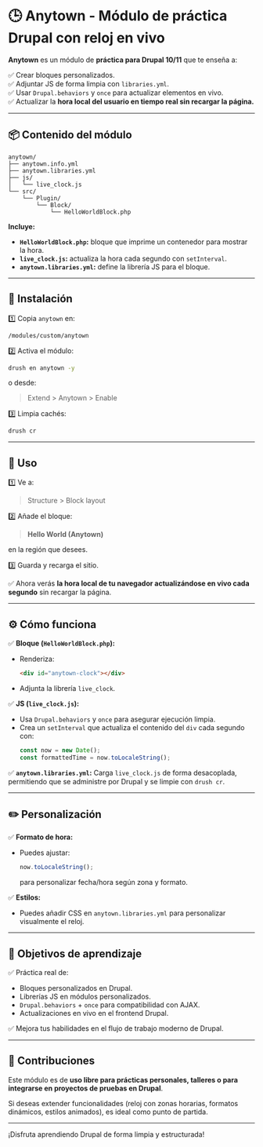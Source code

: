 # 🕒 Anytown - Módulo de práctica Drupal con reloj en vivo

**Anytown** es un módulo de **práctica para Drupal 10/11** que te enseña a:

✅ Crear bloques personalizados.  
✅ Adjuntar JS de forma limpia con `libraries.yml`.  
✅ Usar `Drupal.behaviors` y `once` para actualizar elementos en vivo.  
✅ Actualizar la **hora local del usuario en tiempo real sin recargar la página.**

---

## 📦 Contenido del módulo

```
anytown/
├── anytown.info.yml
├── anytown.libraries.yml
├── js/
│   └── live_clock.js
└── src/
    └── Plugin/
        └── Block/
            └── HelloWorldBlock.php
```

**Incluye:**

- **`HelloWorldBlock.php`:** bloque que imprime un contenedor para mostrar la hora.
- **`live_clock.js`:** actualiza la hora cada segundo con `setInterval`.
- **`anytown.libraries.yml`:** define la librería JS para el bloque.

---

## 🚀 Instalación

1️⃣ Copia `anytown` en:
```
/modules/custom/anytown
```

2️⃣ Activa el módulo:
```bash
drush en anytown -y
```
o desde:
> Extend > Anytown > Enable

3️⃣ Limpia cachés:
```bash
drush cr
```

---

## 🧩 Uso

1️⃣ Ve a:
> Structure > Block layout

2️⃣ Añade el bloque:
> **Hello World (Anytown)**

en la región que desees.

3️⃣ Guarda y recarga el sitio.

✅ Ahora verás **la hora local de tu navegador actualizándose en vivo cada segundo** sin recargar la página.

---

## ⚙️ Cómo funciona

✅ **Bloque (`HelloWorldBlock.php`):**
- Renderiza:
  ```html
  <div id="anytown-clock"></div>
  ```
- Adjunta la librería `live_clock`.

✅ **JS (`live_clock.js`):**
- Usa `Drupal.behaviors` y `once` para asegurar ejecución limpia.
- Crea un `setInterval` que actualiza el contenido del `div` cada segundo con:
  ```javascript
  const now = new Date();
  const formattedTime = now.toLocaleString();
  ```

✅ **`anytown.libraries.yml`:**
Carga `live_clock.js` de forma desacoplada, permitiendo que se administre por Drupal y se limpie con `drush cr`.

---

## ✏️ Personalización

✅ **Formato de hora:**
- Puedes ajustar:
  ```javascript
  now.toLocaleString();
  ```
  para personalizar fecha/hora según zona y formato.

✅ **Estilos:**
- Puedes añadir CSS en `anytown.libraries.yml` para personalizar visualmente el reloj.

---

## 🎯 Objetivos de aprendizaje

✅ Práctica real de:
- Bloques personalizados en Drupal.
- Librerías JS en módulos personalizados.
- `Drupal.behaviors` + `once` para compatibilidad con AJAX.
- Actualizaciones en vivo en el frontend Drupal.

✅ Mejora tus habilidades en el flujo de trabajo moderno de Drupal.

---

## 🤝 Contribuciones

Este módulo es de **uso libre para prácticas personales, talleres o para integrarse en proyectos de pruebas en Drupal**.

Si deseas extender funcionalidades (reloj con zonas horarias, formatos dinámicos, estilos animados), es ideal como punto de partida.

---

¡Disfruta aprendiendo Drupal de forma limpia y estructurada!
